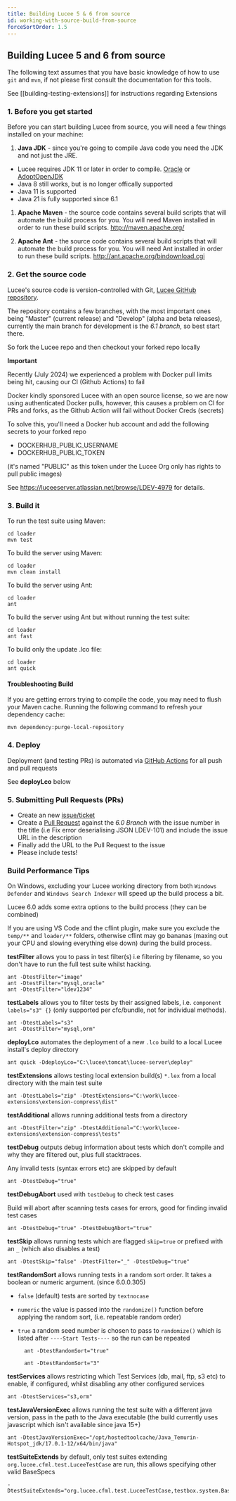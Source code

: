 ```yaml
---
title: Building Lucee 5 & 6 from source
id: working-with-source-build-from-source
forceSortOrder: 1.5
---
```


## Building Lucee 5 and 6 from source #

The following text assumes that you have basic knowledge of how to use `git` and `mvn`, if not please first consult the documentation for this tools.

See [[building-testing-extensions]] for instructions regarding Extensions

### 1. Before you get started

Before you can start building Lucee from source, you will need a few things installed on your machine:

1. **Java JDK** - since you're going to compile Java code you need the JDK and not just the JRE.  

- Lucee requires JDK 11 or later in order to compile.  [Oracle](https://www.oracle.com/technetwork/java/javase/downloads/) or [AdoptOpenJDK](https://adoptopenjdk.net/)
- Java 8 still works, but is no longer offically supported
- Java 11 is supported
- Java 21 is fully supported since 6.1

1. **Apache Maven** - the source code contains several build scripts that will automate the build process for you. You will need Maven installed in order to run these build scripts. <http://maven.apache.org/>

1. **Apache Ant** - the source code contains several build scripts that will automate the build process for you. You will need Ant installed in order to run these build scripts. <http://ant.apache.org/bindownload.cgi>

### 2. Get the source code

Lucee's source code is version-controlled with Git, [Lucee GitHub repository](https://github.com/lucee/lucee).

The repository contains a few branches, with the most important ones being "Master" (current release) and "Develop" (alpha and beta releases), currently the main branch for development is the *6.1 branch*, so best start there.

So fork the Lucee repo and then checkout your forked repo locally

**Important**

Recently (July 2024) we experienced a problem with Docker pull limits being hit, causing our CI (Github Actions) to fail

Docker kindly sponsored Lucee with an open source license, so we are now using authenticated Docker pulls,
however, this causes a problem on CI for PRs and forks, as the Github Action will fail without Docker Creds (secrets)

To solve this, you'll need a Docker hub account and add the following secrets to your forked repo

- DOCKERHUB_PUBLIC_USERNAME
- DOCKERHUB_PUBLIC_TOKEN

(it's named "PUBLIC" as this token under the Lucee Org only has rights to pull public images)

See <https://luceeserver.atlassian.net/browse/LDEV-4979> for details.

### 3. Build it

To run the test suite using Maven:

    cd loader
    mvn test

To build the server using Maven:

    cd loader
    mvn clean install

To build the server using Ant:

    cd loader
    ant

To build the server using Ant but without running the test suite:

    cd loader
    ant fast

To build only the update .lco file:

    cd loader
    ant quick

#### Troubleshooting Build

If you are getting errors trying to compile the code, you may need to flush your Maven cache. Running the following command to refresh your dependency cache:

```
mvn dependency:purge-local-repository
```

### 4. Deploy

Deployment (and testing PRs) is automated via [GitHub Actions](https://github.com/lucee/Lucee/actions) for all push and pull requests

See **deployLco** below

### 5. Submitting Pull Requests (PRs)

- Create an new [issue/ticket](https://issues.lucee.org)
- Create a [Pull Request](https://github.com/lucee/Lucee/) against the *6.0 Branch* with the issue number in the title (i.e Fix error deserialising JSON LDEV-101) and include the issue URL in the description
- Finally add the URL to the Pull Request to the issue
- Please include tests!

### Build Performance Tips

On Windows, excluding your Lucee working directory from both `Windows Defender` and `Windows Search Indexer` will speed up the build process a bit.

Lucee 6.0 adds some extra options to the build process (they can be combined)

If you are using VS Code and the cflint plugin, make sure you exclude the `temp/**` and `loader/**` folders, otherwise cflint may go bananas (maxing out your CPU and slowing everything else down) during the build process.

**testFilter** allows you to pass in test filter(s) i.e filtering by filename, so you don't have to run the full test suite whilst hacking.

    ant -DtestFilter="image"
    ant -DtestFilter="mysql,oracle"
    ant -DtestFilter="ldev1234"

**testLabels** allows you to filter tests by their assigned labels, i.e. `component labels="s3" {}` (only supported per cfc/bundle, not for individual methods).

    ant -DtestLabels="s3"
    ant -DtestFilter="mysql,orm"

**deployLco** automates the deployment of a new `.lco` build to a local Lucee install's deploy directory

	ant quick -DdeployLco="C:\lucee\tomcat\lucee-server\deploy"

**testExtensions** allows testing local extension build(s) `*.lex` from a local directory with the main test suite

	ant -DtestLabels="zip" -DtestExtensions="C:\work\lucee-extensions\extension-compress\dist"

**testAdditional** allows running additional tests from a directory

	ant -DtestFilter="zip" -DtestAdditional="C:\work\lucee-extensions\extension-compress\tests"

**testDebug** outputs debug information about tests which don't compile and why they are filtered out, plus full stacktraces. 

Any invalid tests (syntax errors etc) are skipped by default

	ant -DtestDebug="true"
	
**testDebugAbort** used with `testDebug` to check test cases

Build will abort after scanning tests cases for errors, good for finding invalid test cases

	ant -DtestDebug="true" -DtestDebugAbort="true"

**testSkip** allows running tests which are flagged `skip=true` or prefixed with an `_` (which also disables a test)

	ant -DtestSkip="false" -DtestFilter="_" -DtestDebug="true"

**testRandomSort** allows running tests in a random sort order. It takes a boolean or numeric argument. (since 6.0.0.305)

- `false` (default) tests are sorted by `textnocase`
- `numeric` the value is passed into the `randomize()` function before applying the random sort, (i.e. repeatable random order)
- `true` a random seed number is chosen to pass to `randomize()` which is listed after `----Start Tests----` so the run can be repeated

		ant -DtestRandomSort="true"

		ant -DtestRandomSort="3"

**testServices** allows restricting which Test Services (db, mail, ftp, s3 etc) to enable, if configured, whilst disabling any other configured services

	ant -DtestServices="s3,orm"

**testJavaVersionExec** allows running the test suite with a different java version, pass in the path to the Java executable (the build currently uses javascript which isn't available since java 15+)

	ant -DtestJavaVersionExec="/opt/hostedtoolcache/Java_Temurin-Hotspot_jdk/17.0.1-12/x64/bin/java"

**testSuiteExtends** by default, only test suites extending `org.lucee.cfml.test.LuceeTestCase` are run, this allows specifying other valid BaseSpecs

	-DtestSuiteExtends="org.lucee.cfml.test.LuceeTestCase,testbox.system.BaseSpec"
